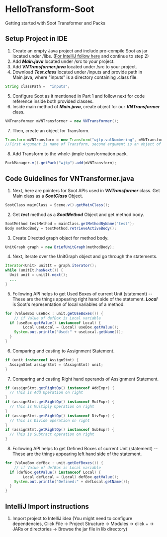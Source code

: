 # HelloTransform-Soot
Getting started with Soot Transformer and Packs

## Setup Project in IDE
1. Create an empty Java project and include pre-compile Soot as jar located under /libs. ([For IntelliJ follow here](#IntelliJ-Import-instructions) and continue to step 2)
2. Add ***Main.java*** located under /src to your project. 
3. Add ***VNTransformer.java*** located under /src to your project.
4. Download ***Test.class*** located under /inputs and provide path in Main.java, where "inputs" is a directory containing .class file. 
```java
String classPath =  "inputs";
```
5. Configure Soot as it mentioned in Part 1 and follow next for code reference inside both provided classes. 
6. Inside main method of ***Main.java***, create object for our ***VNTransformer*** class.
```java
VNTransformer mVNTransformer = new VNTransformer();
```
7. Then, create an object for Transform. 
```java
Transform mVNTransform = new Transform("wjtp.valNumbering", mVNTransformer);
//First Argument is name of Transform, second argument is an object of our Transformer
```
8. Add Transform to the whole-jimple transformation pack.
```java
PackManager.v().getPack("wjtp").add(mVNTransform);
```
## Code Guidelines for VNTransformer.java
1. Next, here are pointers for Soot APIs used in ***VNTransformer***  class. Get Main class as a ***SootClass*** Object.
```java
SootClass mainClass = Scene.v().getMainClass();
```
2. Get ***test*** method as a ***SootMethod*** Object and get method body.
```java
SootMethod testMethod = mainClass.getMethodByName("test");
Body methodBody = testMethod.retrieveActiveBody();
```
3. Create Directed graph object for method body.
```java
UnitGraph graph = new BriefUnitGraph(methodBody);
```
4. Next, iterate over the UnitGraph object and go through the statements. 
```java
Iterator<Unit> unitIt = graph.iterator();  
while (unitIt.hasNext()) { 
  Unit unit = unitIt.next();
  ...
}
```
5. Following API helps to get Used Boxes of current Unit (statement) -- These are the things appearing right hand side of the statement. ***Local*** is Soot's representation of local variables of a method. 
```java
for (ValueBox useBox : unit.getUseBoxes()) {  
    // if Value of defBox is Local variable  
  if (useBox.getValue() instanceof Local) {  
        Local useLocal = (Local) useBox.getValue();  
    System.out.println("Used:" + useLocal.getName());  
  }  
}
```
6. Comparing and casting to Assignment Statement.
```java
if (unit instanceof AssignStmt) {
  AssignStmt assignStmt = (AssignStmt) unit;
}
``` 
7. Comparing and casting Right hand operands of Assignment Statement.
```java
if (assignStmt.getRightOp() instanceof AddExpr) {
  // This is Add Operation on right
}
if (assignStmt.getRightOp() instanceof MulExpr) { 
  // This is Multiply Operation on right
}
if (assignStmt.getRightOp() instanceof DivExpr) { 
  // This is Divide operation on right
}  
if (assignStmt.getRightOp() instanceof SubExpr) {
  // This is Subtract operation on right
}
``` 
8. Following API helps to get Defined Boxes of current Unit (statement) -- These are the things appearing left hand side of the statement.
```java
for (ValueBox defBox : unit.getDefBoxes()) {  
    // if Value of defBox is Local variable  
  if (defBox.getValue() instanceof Local) {  
        Local defLocal = (Local) defBox.getValue();  
    System.out.println("Defined:" + defLocal.getName());  
  }  
}
```


## IntelliJ Import instructions
1. Import project to IntelliJ idea (You might need to configure dependencies, Click File → Project Structure → Modules → click + → JARs or directories → Browse the jar file in lib directory) 
